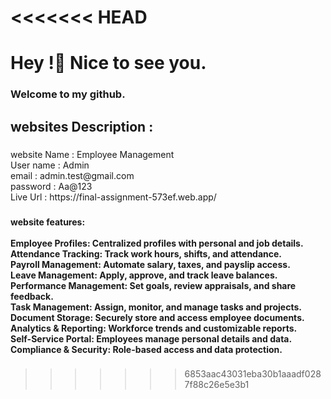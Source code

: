 <<<<<<< HEAD
=======


<h1 align="left">Hey !👋  Nice to see you.</h1>

###

<h3 align="left">Welcome to my github.</h3>

###

<h2 align="left">websites  Description :</h2>

###

<p align="left">website Name : Employee Management<br>User name : Admin<br>email : admin.test@gmail.com<br>password : Aa@123<br>Live Url  : https://final-assignment-573ef.web.app/</p>

###

<h4 align="left">website features:<br><br>Employee Profiles: Centralized profiles with personal and job details.<br>Attendance Tracking: Track work hours, shifts, and attendance.<br>Payroll Management: Automate salary, taxes, and payslip access.<br>Leave Management: Apply, approve, and track leave balances.<br>Performance Management: Set goals, review appraisals, and share feedback.<br>Task Management: Assign, monitor, and manage tasks and projects.<br>Document Storage: Securely store and access employee documents.<br>Analytics & Reporting: Workforce trends and customizable reports.<br>Self-Service Portal: Employees manage personal details and data.<br>Compliance & Security: Role-based access and data protection.</h4>

###

>>>>>>> 6853aac43031eba30b1aaadf0287f88c26e5e3b1
